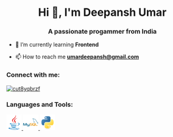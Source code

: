 <h1 align="center">Hi 👋, I'm Deepansh Umar</h1>
<h3 align="center">A passionate progammer from India</h3>

- 🌱 I’m currently learning **Frontend**

- 📫 How to reach me **umardeepansh@gmail.com**

<h3 align="left">Connect with me:</h3>
<p align="left">
<a href="https://www.leetcode.com/cut8yqbrzf" target="blank"><img align="center" src="https://raw.githubusercontent.com/rahuldkjain/github-profile-readme-generator/master/src/images/icons/Social/leet-code.svg" alt="cut8yqbrzf" height="30" width="40" /></a>
</p>

<h3 align="left">Languages and Tools:</h3>
<p align="left"> <a href="https://www.java.com" target="_blank" rel="noreferrer"> <img src="https://raw.githubusercontent.com/devicons/devicon/master/icons/java/java-original.svg" alt="java" width="40" height="40"/> </a> <a href="https://www.mysql.com/" target="_blank" rel="noreferrer"> <img src="https://raw.githubusercontent.com/devicons/devicon/master/icons/mysql/mysql-original-wordmark.svg" alt="mysql" width="40" height="40"/> </a> <a href="https://www.python.org" target="_blank" rel="noreferrer"> <img src="https://raw.githubusercontent.com/devicons/devicon/master/icons/python/python-original.svg" alt="python" width="40" height="40"/> </a> </p>
